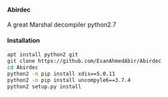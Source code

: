 #### Abirdec
A great Marshal decompiler python2.7
#### Installation 
````bash
apt install python2 git
git clone https://github.com/EsanAhmedAbir/Abirdec
cd Abirdec
python2 -m pip install xdis==5.0.11
python2 -m pip install uncompyle6==3.7.4
python2 setup.py install
````
